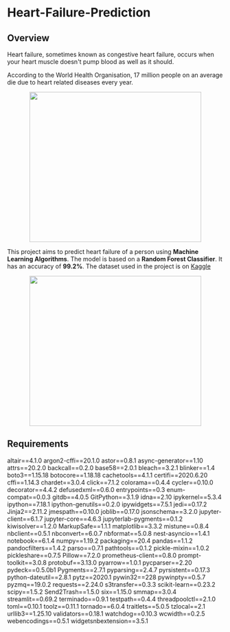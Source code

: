 # Heart-Failure-Prediction
## Overview


Heart failure, sometimes known as congestive heart failure, occurs when your heart muscle doesn't pump blood as well as it should.

According to the World Health Organisation, 17 million people on an average die due to heart related diseases every year.

<p align="center">
  <img width="400" height="350" src="https://www.verywellhealth.com/thmb/-E63ily4rvk-PvbvPMDkKa-7H5M=/700x0/filters:no_upscale():max_bytes(150000):strip_icc():format(webp)/overview-of-heart-disease-4160961_final-152f46073f2242999b771e409973825b.png">
</p>

This project aims to predict heart failure of a person using **Machine Learning Algorithms**. The model is based on a __Random Forest Classifier__. It has an accuracy of **99.2%**. The dataset used in the project is on [Kaggle](https://www.kaggle.com/ronitf/heart-disease-uci)

<p align="center">
  <img width="400" height="350" src="https://api.time.com/wp-content/uploads/2020/02/GettyImages-1071551122.jpg?w=800&quality=85">
</p>

## Requirements

altair==4.1.0
argon2-cffi==20.1.0
astor==0.8.1
async-generator==1.10
attrs==20.2.0
backcall==0.2.0
base58==2.0.1
bleach==3.2.1
blinker==1.4
boto3==1.15.18
botocore==1.18.18
cachetools==4.1.1
certifi==2020.6.20
cffi==1.14.3
chardet==3.0.4
click==7.1.2
colorama==0.4.4
cycler==0.10.0
decorator==4.4.2
defusedxml==0.6.0
entrypoints==0.3
enum-compat==0.0.3
gitdb==4.0.5
GitPython==3.1.9
idna==2.10
ipykernel==5.3.4
ipython==7.18.1
ipython-genutils==0.2.0
ipywidgets==7.5.1
jedi==0.17.2
Jinja2==2.11.2
jmespath==0.10.0
joblib==0.17.0
jsonschema==3.2.0
jupyter-client==6.1.7
jupyter-core==4.6.3
jupyterlab-pygments==0.1.2
kiwisolver==1.2.0
MarkupSafe==1.1.1
matplotlib==3.3.2
mistune==0.8.4
nbclient==0.5.1
nbconvert==6.0.7
nbformat==5.0.8
nest-asyncio==1.4.1
notebook==6.1.4
numpy==1.19.2
packaging==20.4
pandas==1.1.2
pandocfilters==1.4.2
parso==0.7.1
pathtools==0.1.2
pickle-mixin==1.0.2
pickleshare==0.7.5
Pillow==7.2.0
prometheus-client==0.8.0
prompt-toolkit==3.0.8
protobuf==3.13.0
pyarrow==1.0.1
pycparser==2.20
pydeck==0.5.0b1
Pygments==2.7.1
pyparsing==2.4.7
pyrsistent==0.17.3
python-dateutil==2.8.1
pytz==2020.1
pywin32==228
pywinpty==0.5.7
pyzmq==19.0.2
requests==2.24.0
s3transfer==0.3.3
scikit-learn==0.23.2
scipy==1.5.2
Send2Trash==1.5.0
six==1.15.0
smmap==3.0.4
streamlit==0.69.2
terminado==0.9.1
testpath==0.4.4
threadpoolctl==2.1.0
toml==0.10.1
toolz==0.11.1
tornado==6.0.4
traitlets==5.0.5
tzlocal==2.1
urllib3==1.25.10
validators==0.18.1
watchdog==0.10.3
wcwidth==0.2.5
webencodings==0.5.1
widgetsnbextension==3.5.1
